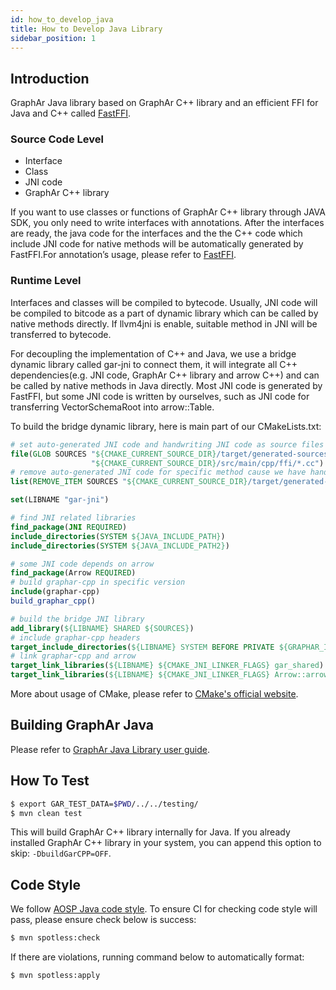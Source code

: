 ```yaml
---
id: how_to_develop_java
title: How to Develop Java Library
sidebar_position: 1
---
```


## Introduction

GraphAr Java library based on GraphAr C++ library and an efficient FFI
for Java and C++ called
[FastFFI](https://github.com/alibaba/fastFFI).

### Source Code Level 

- Interface
- Class
- JNI code
- GraphAr C++ library

If you want to use classes or functions of GraphAr C++ library through
JAVA SDK, you only need to write interfaces with annotations. After the
interfaces are ready, the java code for the interfaces and the the C++
code which include JNI code for native methods will be automatically
generated by FastFFI.For annotation’s usage, please refer to
[FastFFI](https://github.com/alibaba/fastFFI).

### Runtime Level

Interfaces and classes will be compiled to bytecode. Usually, JNI code
will be compiled to bitcode as a part of dynamic library which can be
called by native methods directly. If llvm4jni is enable, suitable
method in JNI will be transferred to bytecode.

For decoupling the implementation of C++ and Java, we use a bridge
dynamic library called gar-jni to connect them, it will integrate all
C++ dependencies(e.g. JNI code, GraphAr C++ library and arrow C++) and
can be called by native methods in Java directly. Most JNI code is
generated by FastFFI, but some JNI code is written by ourselves, such as
JNI code for transferring VectorSchemaRoot into arrow::Table.

To build the bridge dynamic library, here is main part of our CMakeLists.txt:

```cmake
# set auto-generated JNI code and handwriting JNI code as source files
file(GLOB SOURCES "${CMAKE_CURRENT_SOURCE_DIR}/target/generated-sources/annotations/*.cc" "${CMAKE_CURRENT_SOURCE_DIR}/target/generated-test-sources/test-annotations/*.cc"
                  "${CMAKE_CURRENT_SOURCE_DIR}/src/main/cpp/ffi/*.cc")
# remove auto-generated JNI code for specific method cause we have handwriting JNI code for it
list(REMOVE_ITEM SOURCES "${CMAKE_CURRENT_SOURCE_DIR}/target/generated-sources/annotations/jni_com_alibaba_graphar_arrow_ArrowTable_Static_cxx_0x58c7409.cc")

set(LIBNAME "gar-jni")

# find JNI related libraries
find_package(JNI REQUIRED)
include_directories(SYSTEM ${JAVA_INCLUDE_PATH})
include_directories(SYSTEM ${JAVA_INCLUDE_PATH2})

# some JNI code depends on arrow
find_package(Arrow REQUIRED)
# build graphar-cpp in specific version
include(graphar-cpp)
build_graphar_cpp()

# build the bridge JNI library
add_library(${LIBNAME} SHARED ${SOURCES})
# include graphar-cpp headers
target_include_directories(${LIBNAME} SYSTEM BEFORE PRIVATE ${GRAPHAR_INCLUDE_DIR})
# link graphar-cpp and arrow
target_link_libraries(${LIBNAME} ${CMAKE_JNI_LINKER_FLAGS} gar_shared)
target_link_libraries(${LIBNAME} ${CMAKE_JNI_LINKER_FLAGS} Arrow::arrow_static)
```

More about usage of CMake, please refer to
[CMake's official website](https://cmake.org/).

## Building GraphAr Java

Please refer to
[GraphAr Java Library user guide](java.md).

## How To Test

```bash
$ export GAR_TEST_DATA=$PWD/../../testing/
$ mvn clean test
```

This will build GraphAr C++ library internally for Java. If you already
installed GraphAr C++ library in your system, you can append this option
to skip: `-DbuildGarCPP=OFF`.

## Code Style

We follow
[AOSP Java code style](https://source.android.com/docs/setup/contribute/code-style).
To ensure CI for checking code style will pass, please ensure check
below is success:

```bash
$ mvn spotless:check
```

If there are violations, running command below to automatically format:

```bash
$ mvn spotless:apply
```

